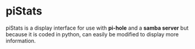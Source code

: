 # piStats
piStats is a display interface for use with **pi-hole** and a **samba server** but because it is coded in python, can easily be modified to display more information.
